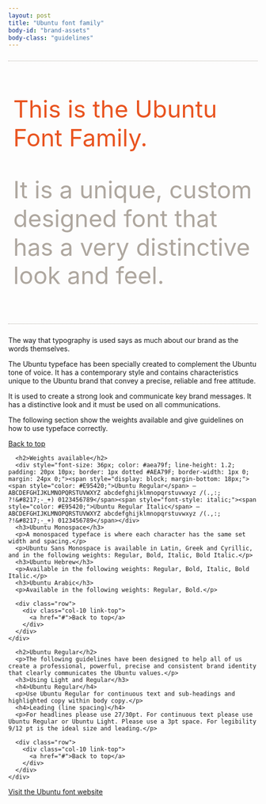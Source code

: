 ```yaml
---
layout: post
title: "Ubuntu font family"
body-id: "brand-assets"
body-class: "guidelines"
---
```


<div class="row">
  <div class="col-10">
    <div style="font-size: 48px; color: #aea79f; line-height: 1.2; padding: 20px 10px; border: 1px dotted #AEA79F; border-width: 1px 0; margin: 24px 0;">
      <p style="color: #E95420;">This is the Ubuntu Font Family.</p>
      <p>It is a unique, custom designed font that has a very distinctive look and feel.</p>
    </div>
  </div>
</div>

<div class="p-strip">
  <div class="row">
    <div class="col-8">
      <p>The way that typography is used says as much about our brand as the words themselves.</p>
      <p>The Ubuntu typeface has been specially created to complement the Ubuntu tone of voice. It has a contemporary style and contains characteristics unique to the Ubuntu brand that convey a precise, reliable and free attitude.</p>
      <p>It is used to create a strong look and communicate key brand messages. It has a distinctive look and it must be used on all communications.</p>
      <p>The following section show the weights available and give guidelines on how to use typeface correctly.</p>
    </div>
  </div>

  <div class="row">
    <div class="col-10 link-top">
      <a href="#">Back to top</a>
    </div>
  </div>
</div>

<div class="p-strip">
  <div class="row">
    <div class="col-8">

      <h2>Weights available</h2>
      <div style="font-size: 36px; color: #aea79f; line-height: 1.2; padding: 20px 10px; border: 1px dotted #AEA79F; border-width: 1px 0; margin: 24px 0;"><span style="display: block; margin-bottom: 18px;"><span style="color: #E95420;">Ubuntu Regular</span> – ABCDEFGHIJKLMNOPQRSTUVWXYZ abcdefghijklmnopqrstuvwxyz /(.,:; ?!&#8217;-_+) 0123456789</span><span style="font-style: italic;"><span style="color: #E95420;">Ubuntu Regular Italic</span> – ABCDEFGHIJKLMNOPQRSTUVWXYZ abcdefghijklmnopqrstuvwxyz /(.,:; ?!&#8217;-_+) 0123456789</span></div>
      <h3>Ubuntu Monospace</h3>
      <p>A monospaced typeface is where each character has the same set width and spacing.</p>
      <p>Ubuntu Sans Monospace is available in Latin, Greek and Cyrillic, and in the following weights: Regular, Bold, Italic, Bold Italic.</p>
      <h3>Ubuntu Hebrew</h3>
      <p>Available in the following weights: Regular, Bold, Italic, Bold Italic.</p>
      <h3>Ubuntu Arabic</h3>
      <p>Available in the following weights: Regular, Bold.</p>

      <div class="row">
        <div class="col-10 link-top">
          <a href="#">Back to top</a>
        </div>
      </div>
    </div>
  </div>
</div>

<div class="p-strip">
  <div class="row">
    <div class="col-8">

      <h2>Ubuntu Regular</h2>
      <p>The following guidelines have been designed to help all of us create a professional, powerful, precise and consistent brand identity that clearly communicates the Ubuntu values.</p>
      <h3>Using Light and Regular</h3>
      <h4>Ubuntu Regular</h4>
      <p>Use Ubuntu Regular for continuous text and sub-headings and highlighted copy within body copy.</p>
      <h4>Leading (line spacing)</h4>
      <p>For headlines please use 27/30pt. For continuous text please use Ubuntu Regular or Ubuntu Light. Please use a 3pt space. For legibility 9/12 pt is the ideal size and leading.</p>

      <div class="row">
        <div class="col-10 link-top">
          <a href="#">Back to top</a>
        </div>
      </div>
    </div>
  </div>
</div>

<div class="p-strip">
  <div class="row">
    <div class="col-8">
      <p><a title="Ubuntu font website" href="http://font.ubuntu.com/">Visit the Ubuntu font website</a></p>
    </div>
  </div>
</div>
